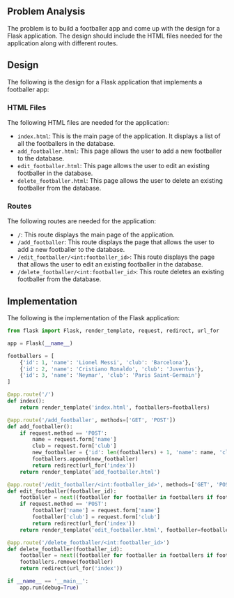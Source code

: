  ## Problem Analysis

The problem is to build a footballer app and come up with the design for a Flask application. The design should include the HTML files needed for the application along with different routes.

## Design

The following is the design for a Flask application that implements a footballer app:

### HTML Files

The following HTML files are needed for the application:

* `index.html`: This is the main page of the application. It displays a list of all the footballers in the database.
* `add_footballer.html`: This page allows the user to add a new footballer to the database.
* `edit_footballer.html`: This page allows the user to edit an existing footballer in the database.
* `delete_footballer.html`: This page allows the user to delete an existing footballer from the database.

### Routes

The following routes are needed for the application:

* `/`: This route displays the main page of the application.
* `/add_footballer`: This route displays the page that allows the user to add a new footballer to the database.
* `/edit_footballer/<int:footballer_id>`: This route displays the page that allows the user to edit an existing footballer in the database.
* `/delete_footballer/<int:footballer_id>`: This route deletes an existing footballer from the database.

## Implementation

The following is the implementation of the Flask application:

```python
from flask import Flask, render_template, request, redirect, url_for

app = Flask(__name__)

footballers = [
    {'id': 1, 'name': 'Lionel Messi', 'club': 'Barcelona'},
    {'id': 2, 'name': 'Cristiano Ronaldo', 'club': 'Juventus'},
    {'id': 3, 'name': 'Neymar', 'club': 'Paris Saint-Germain'}
]

@app.route('/')
def index():
    return render_template('index.html', footballers=footballers)

@app.route('/add_footballer', methods=['GET', 'POST'])
def add_footballer():
    if request.method == 'POST':
        name = request.form['name']
        club = request.form['club']
        new_footballer = {'id': len(footballers) + 1, 'name': name, 'club': club}
        footballers.append(new_footballer)
        return redirect(url_for('index'))
    return render_template('add_footballer.html')

@app.route('/edit_footballer/<int:footballer_id>', methods=['GET', 'POST'])
def edit_footballer(footballer_id):
    footballer = next((footballer for footballer in footballers if footballer['id'] == footballer_id), None)
    if request.method == 'POST':
        footballer['name'] = request.form['name']
        footballer['club'] = request.form['club']
        return redirect(url_for('index'))
    return render_template('edit_footballer.html', footballer=footballer)

@app.route('/delete_footballer/<int:footballer_id>')
def delete_footballer(footballer_id):
    footballer = next((footballer for footballer in footballers if footballer['id'] == footballer_id), None)
    footballers.remove(footballer)
    return redirect(url_for('index'))

if __name__ == '__main__':
    app.run(debug=True)
```
